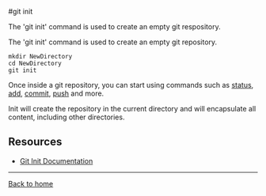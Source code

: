 #git init

The 'git init' command is used to create an empty git respository.

The 'git init' command is used to create an empty git repository.
```
mkdir NewDirectory
cd NewDirectory
git init
```

Once inside a git repository, you can start using commands such as
[status](./Status.md),
[add](./Add.md),
[commit](./Commit.md),
[push](./Push.md)
and more.

Init will create the repository in the current directory and will encapsulate all content, including other directories.

## Resources

- [Git Init Documentation](https://git-scm/docs/git-init)

---

[Back to home](../README.md)
